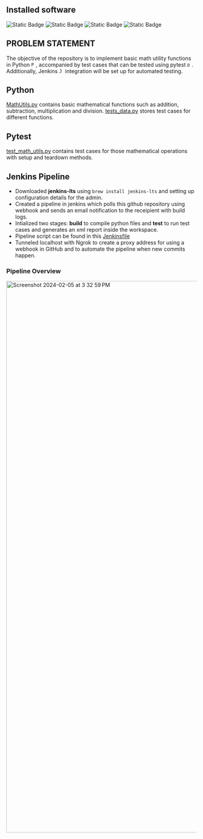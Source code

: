 ## Installed software

![Static Badge](https://img.shields.io/badge/python-3.11.2-black?logo=Python&labelColor=EEDC9A) ![Static Badge](https://img.shields.io/badge/jenkins--lts-2.426.3-black?logo=Jenkins&labelColor=EEDC9A) ![Static Badge](https://img.shields.io/badge/pytest-8.0.0-black?logo=pytest&labelColor=EEDC9A) ![Static Badge](https://img.shields.io/badge/ngrok-3.5.0-black?logo=ngrok&labelColor=EEDC9A)


## PROBLEM STATEMENT
The objective of the repository is to implement basic math utility functions in Python <code><img width="12" src="https://user-images.githubusercontent.com/25181517/183423507-c056a6f9-1ba8-4312-a350-19bcbc5a8697.png" alt="Python" title="Python"/></code>, accompanied by test cases that can be tested using pytest <code><img width="12" src="https://user-images.githubusercontent.com/25181517/184117132-9e89a93b-65fb-47c3-91e7-7d0f99e7c066.png" alt="pytest" title="pytest"/></code>. Additionally, Jenkins <code><img width="12" src="https://user-images.githubusercontent.com/25181517/179090274-733373ef-3b59-4f28-9ecb-244bea700932.png" alt="Jenkins" title="Jenkins"/></code> integration will be set up for automated testing. 

## Python
[MathUtils.py](/MathUtils.py) contains basic mathematical functions such as addition, subtraction, multiplication and division.
[tests_data.py](/tests_data.py) stores test cases for different functions.

## Pytest
[test_math_utils.py](/test_math_utils.py) contains test cases for those mathematical operations with setup and teardown methods.

## Jenkins Pipeline
- Downloaded **jenkins-lts** using ```brew install jenkins-lts``` and setting up configuration details for the admin.
- Created a pipeline in jenkins which polls this github repository using webhook and sends an email notification to the receipient with build logs.
- Intialized two stages: **build** to compile python files and **test** to run test cases and generates an xml report inside the workspace.
- Pipeline script can be found in this [Jenkinsfile](/Jenkinsfile)
- Tunneled localhost with Ngrok to create a proxy address for using a webhook in GitHub and to automate the pipeline when new commits happen.

### Pipeline Overview

<img width="1458" alt="Screenshot 2024-02-05 at 3 32 59 PM" src="https://github.com/VigneshPugalenthi/unit-testing-with-jenkins/assets/46440651/0157ced0-8d26-428b-8894-f8129a5124bd">





